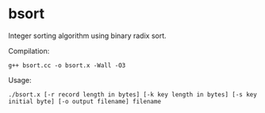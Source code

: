 # bsort
Integer sorting algorithm using binary radix sort.


Compilation:

`g++ bsort.cc -o bsort.x -Wall -O3`

Usage:

`./bsort.x [-r record length in bytes] [-k key length in bytes] [-s key initial byte] [-o output filename] filename`
